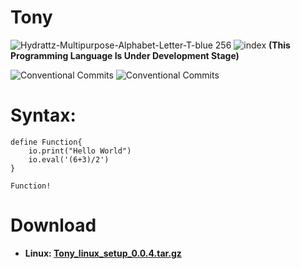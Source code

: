 # Tony
![Hydrattz-Multipurpose-Alphabet-Letter-T-blue 256](https://user-images.githubusercontent.com/81899310/236504122-9019bb7c-7f57-4e63-bdb5-4e57c2d79896.png)
![index](https://user-images.githubusercontent.com/81899310/143827568-fc00e7e7-cf26-4a1d-997d-6d50d3589710.png) 
<b>(This Programming Language Is Under Development Stage)</b>

![Conventional Commits](https://img.shields.io/badge/Python%20-3.9.2-blue.svg) ![Conventional Commits](https://img.shields.io/badge/Tony%20-0.0.3-red.svg) 

# Syntax:
    define Function{
        io.print("Hello World")
        io.eval('(6+3)/2')
    }
    
    Function!
 
 # Download
  * <b>Linux:  [Tony_linux_setup_0.0.4.tar.gz](https://github.com/programmingrakesh/tony/files/11407860/tony_linux_setup.tar.gz)</b>
 

